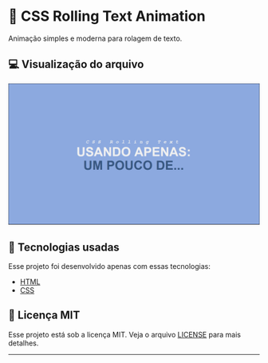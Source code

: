 # 📄 CSS Rolling Text Animation

Animação simples e moderna para rolagem de texto.

## 💻 Visualização do arquivo

<img src=".github/rolling-text.gif" />

## 🧪 Tecnologias usadas

Esse projeto foi desenvolvido apenas com essas tecnologias:

- [HTML](https://html.com/)
- [CSS](https://developer.mozilla.org/en-US/docs/Web/CSS)

## 📝 Licença MIT

Esse projeto está sob a licença MIT. Veja o arquivo [LICENSE](LICENSE) para mais detalhes.

---
